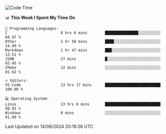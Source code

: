 
<!--START_SECTION:waka-->
![Code Time](http://img.shields.io/badge/Code%20Time-690%20hrs%2058%20mins-blue)

📊 **This Week I Spent My Time On** 

```text
💬 Programming Languages: 
C                        8 hrs 6 mins        ███████████████░░░░░░░░░░   60.97 % 
Other                    1 hr 58 mins        ████░░░░░░░░░░░░░░░░░░░░░   14.89 % 
Markdown                 1 hr 47 mins        ███░░░░░░░░░░░░░░░░░░░░░░   13.51 % 
JSON                     27 mins             █░░░░░░░░░░░░░░░░░░░░░░░░   03.45 % 
CMake                    12 mins             ░░░░░░░░░░░░░░░░░░░░░░░░░   01.62 % 

🔥 Editors: 
VS Code                  13 hrs 17 mins      █████████████████████████   100.00 % 

💻 Operating System: 
Linux                    13 hrs 8 mins       █████████████████████████   98.91 % 
Windows                  8 mins              ░░░░░░░░░░░░░░░░░░░░░░░░░   01.09 % 
```


 Last Updated on 14/06/2024 20:19:26 UTC
<!--END_SECTION:waka-->
